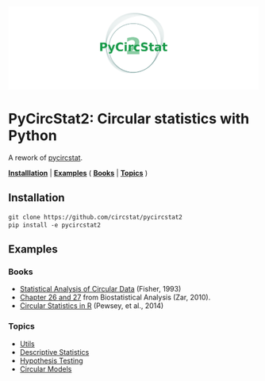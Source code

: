 ![logo](./misc/logo.png)

# PyCircStat2: Circular statistics with Python

A rework of [pycircstat](https://github.com/circstat/pycircstat). 

[**Installlation**](#installation) | 
[**Examples**](#examples) (
    [**Books**](#books) | 
    [**Topics**](#topics)
)

## Installation

```
git clone https://github.com/circstat/pycircstat2
pip install -e pycircstat2 
```

## Examples

### Books

- [Statistical Analysis of Circular Data](https://nbviewer.org/github/circstat/pycircstat2/blob/main/examples/B1-Fisher-1993.ipynb) (Fisher, 1993)
- [Chapter 26 and 27](https://nbviewer.org/github/circstat/pycircstat2/blob/main/examples/B2-Zar-2010.ipynb) from Biostatistical Analysis (Zar, 2010). 
- [Circular Statistics in R](https://nbviewer.org/github/circstat/pycircstat2/blob/main/examples/B3-Pewsey-2014.ipynb) (Pewsey, et al., 2014)

### Topics

- [Utils](https://nbviewer.org/github/circstat/pycircstat2/blob/main/examples/T0-utils.ipynb)
- [Descriptive Statistics](https://nbviewer.org/github/circstat/pycircstat2/blob/main/examples/T1-descriptive-statistics.ipynb)
- [Hypothesis Testing](https://nbviewer.org/github/circstat/pycircstat2/blob/main/examples/T2-hypothesis-testing.ipynb)
- [Circular Models](https://nbviewer.org/github/circstat/pycircstat2/blob/main/examples/T3-circular-models.ipynb)